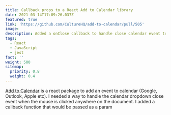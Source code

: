 ```yaml
---
title: Callback props to a React Add to Calendar library
date: 2021-03-14T17:09:26.037Z
featured: true
link: 'https://github.com/CultureHQ/add-to-calendar/pull/505'
image:
description: Added a onClose callback to handle close calendar event triggered from inside the library.
tags:
  - React
  - JavaScript
  - jest
fact: ''
weight: 500
sitemap:
  priority: 0.8
  weight: 0.4
---
```


[Add to Calendar](https://github.com/CultureHQ/add-to-calendar) is a react package to add an event to calendar (Google, Outlook, Apple etc). I needed a way to handle the calendar dropdown close event when the mouse is clicked anywhere on the document. I added a callback function that would be passed as a param
